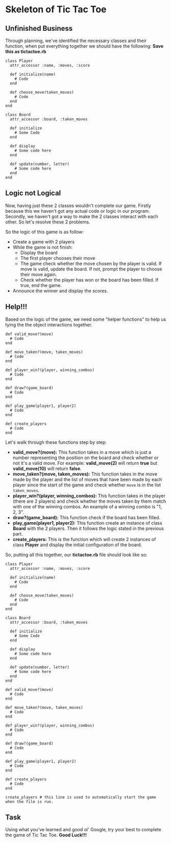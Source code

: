 # Skeleton of Tic Tac Toe

## Unfinished Business
Through planning, we've identified the necessary classes and their function, when put everything together we should have the following: __Save this as tictactoe.rb__

    class Player
      attr_accessor :name, :moves, :score

      def initialize(name)
        # Code
      end

      def choose_move(taken_moves)
        # Code
      end
    end

    class Board
      attr_accessor :board, :taken_moves

      def initialize
        # Some Code
      end

      def display
        # Some code here
      end

      def update(number, letter)
        # Some code here
      end
    end
## Logic not Logical
Now, having just these 2 classes wouldn't complete our game. Firstly because this we haven't got any actual code or logic in our program. Secondly, we haven't got a way to make the 2 classes interact with each other. So let's resolve these 2 problems.

So the logic of this game is as follow:
* Create a game with 2 players
* While the game is not finish:
    * Display the board
    * The first player chooses their move
    * The game check whether the move chosen by the player is valid. If move is valid, update the board. If not, prompt the player to choose their move again.
    * Check whether the player has won or the board has been filled. If true, end the game.
* Announce the winner and display the scores.

## Help!!!
Based on the logic of the game, we need some "helper functions" to help us tying the the object interactions together.

    def valid_move?(move)
      # Code
    end

    def move_taken?(move, taken_moves)
      # Code
    end

    def player_win?(player, winning_combos)
      # Code
    end

    def draw?(game_board)
      # Code
    end

    def play_game(player1, player2)
      # Code
    end

    def create_players
      # Code
    end

Let's walk through these functions step by step:

* __valid_move?(move):__ This function takes in a move which is just a number representing the position on the board and check whether or not it's a valid move. For example: __valid_move(2)__ will return __true__ but __valid_move(10)__ will return __false__.
* __move_taken?(move, taken_moves):__ This function takes in the move made by the player and the list of moves that have been made by each player since the start of the game and check whether `move` is in the list `taken_moves`.
* __player_win?(player, winning_combos):__ This function takes in the player (there are 2 players) and check whether the moves taken by them match with one of the winning combos. An example of a winning combo is "1, 2, 3".
* __draw?(game_board):__ This function check if the board has been filled.
* __play_game(player1, player2):__ This function create an instance of class __Board__ with the 2 players. Then it follows the logic stated in the previous part.
* __create_players:__ This is the function which will create 2 instances of class __Player__ and display the initial configuration of the board.

So, putting all this together, our __tictactoe.rb__ file should look like so:

    class Player
      attr_accessor :name, :moves, :score

      def initialize(name)
        # Code
      end

      def choose_move(taken_moves)
        # Code
      end
    end

    class Board
      attr_accessor :board, :taken_moves

      def initialize
        # Some Code
      end

      def display
        # Some code here
      end

      def update(number, letter)
        # Some code here
      end
    end

    def valid_move?(move)
      # Code
    end

    def move_taken?(move, taken_moves)
      # Code
    end

    def player_win?(player, winning_combos)
      # Code
    end

    def draw?(game_board)
      # Code
    end

    def play_game(player1, player2)
      # Code
    end

    def create_players
      # Code
    end

    create_players # this line is used to automatically start the game when the file is run.

## Task
Using what you've learned and good ol' Google, try your best to complete the game of Tic Tac Toe. __Good Luck!!!__